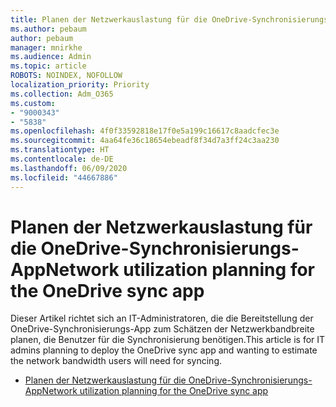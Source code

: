 ```yaml
---
title: Planen der Netzwerkauslastung für die OneDrive-Synchronisierungs-App
ms.author: pebaum
author: pebaum
manager: mnirkhe
ms.audience: Admin
ms.topic: article
ROBOTS: NOINDEX, NOFOLLOW
localization_priority: Priority
ms.collection: Adm_O365
ms.custom:
- "9000343"
- "5838"
ms.openlocfilehash: 4f0f33592818e17f0e5a199c16617c8aadcfec3e
ms.sourcegitcommit: 4aa64fe36c18654ebeadf8f34d7a3ff24c3aa230
ms.translationtype: HT
ms.contentlocale: de-DE
ms.lasthandoff: 06/09/2020
ms.locfileid: "44667886"
---
```

# <a name="network-utilization-planning-for-the-onedrive-sync-app"></a><span data-ttu-id="47345-102">Planen der Netzwerkauslastung für die OneDrive-Synchronisierungs-App</span><span class="sxs-lookup"><span data-stu-id="47345-102">Network utilization planning for the OneDrive sync app</span></span>

<span data-ttu-id="47345-103">Dieser Artikel richtet sich an IT-Administratoren, die die Bereitstellung der OneDrive-Synchronisierungs-App zum Schätzen der Netzwerkbandbreite planen, die Benutzer für die Synchronisierung benötigen.</span><span class="sxs-lookup"><span data-stu-id="47345-103">This article is for IT admins planning to deploy the OneDrive sync app and wanting to estimate the network bandwidth users will need for syncing.</span></span>  

- [<span data-ttu-id="47345-104">Planen der Netzwerkauslastung für die OneDrive-Synchronisierungs-App</span><span class="sxs-lookup"><span data-stu-id="47345-104">Network utilization planning for the OneDrive sync app</span></span>](https://docs.microsoft.com/onedrive/network-utilization-planning)